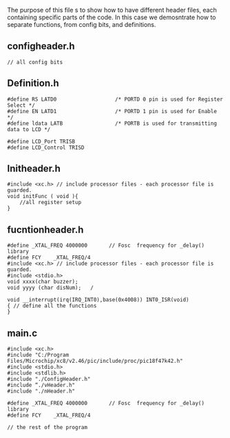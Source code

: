 
The purpose of this file s to show how to have different header files, each containing specific parts of the code. 
In this case we demosntrate how to separate functions, from config bits, and definitions. 

## configheader.h
    // all config bits 

## Definition.h
    #define RS LATD0                   /* PORTD 0 pin is used for Register Select */
    #define EN LATD1                   /* PORTD 1 pin is used for Enable */
    #define ldata LATB                 /* PORTB is used for transmitting data to LCD */
    
    #define LCD_Port TRISB              
    #define LCD_Control TRISD

## Initheader.h
    #include <xc.h> // include processor files - each processor file is guarded.  
    void initFunc ( void ){
        //all register setup
    }

## fucntionheader.h
    #define _XTAL_FREQ 4000000       // Fosc  frequency for _delay()  library
    #define FCY    _XTAL_FREQ/4
    #include <xc.h> // include processor files - each processor file is guarded.  
    #include <stdio.h>
    void xxxx(char buzzer);                                  
    void yyyy (char disNum);   /
    
    void __interrupt(irq(IRQ_INT0),base(0x4008)) INT0_ISR(void)
    { // define all the functions 
    }


## main.c
    #include <xc.h> 
    #include "C:/Program Files/Microchip/xc8/v2.46/pic/include/proc/pic18f47k42.h"
    #include <stdio.h>
    #include <stdlib.h>
    #include "./ConfigHeader.h"
    #include “./vHeader.h"
    #include "./nHeader.h"
    
    #define _XTAL_FREQ 4000000       // Fosc  frequency for _delay()  library
    #define FCY    _XTAL_FREQ/4
    
    // the rest of the program 
